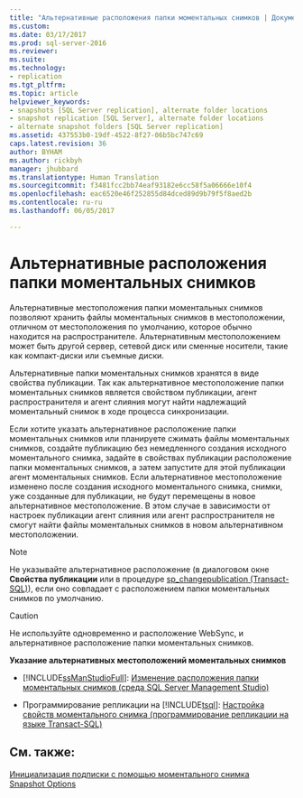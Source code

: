```yaml
---
title: "Альтернативные расположения папки моментальных снимков | Документация Майкрософт"
ms.custom: 
ms.date: 03/17/2017
ms.prod: sql-server-2016
ms.reviewer: 
ms.suite: 
ms.technology:
- replication
ms.tgt_pltfrm: 
ms.topic: article
helpviewer_keywords:
- snapshots [SQL Server replication], alternate folder locations
- snapshot replication [SQL Server], alternate folder locations
- alternate snapshot folders [SQL Server replication]
ms.assetid: 437553b0-19df-4522-8f27-06b5bc747c69
caps.latest.revision: 36
author: BYHAM
ms.author: rickbyh
manager: jhubbard
ms.translationtype: Human Translation
ms.sourcegitcommit: f3481fcc2bb74eaf93182e6cc58f5a06666e10f4
ms.openlocfilehash: eac6520e46f252855d84dced89d9b79f5f8aed2b
ms.contentlocale: ru-ru
ms.lasthandoff: 06/05/2017

---
```

# <a name="alternate-snapshot-folder-locations"></a>Альтернативные расположения папки моментальных снимков
  Альтернативные местоположения папки моментальных снимков позволяют хранить файлы моментальных снимков в местоположении, отличном от местоположения по умолчанию, которое обычно находится на распространителе. Альтернативным местоположением может быть другой сервер, сетевой диск или сменные носители, такие как компакт-диски или съемные диски.  
  
 Альтернативные папки моментальных снимков хранятся в виде свойства публикации. Так как альтернативное местоположение папки моментальных снимков является свойством публикации, агент распространителя и агент слияния могут найти надлежащий моментальный снимок в ходе процесса синхронизации.  
  
 Если хотите указать альтернативное расположение папки моментальных снимков или планируете сжимать файлы моментальных снимков, создайте публикацию без немедленного создания исходного моментального снимка, задайте в свойствах публикации расположение папки моментальных снимков, а затем запустите для этой публикации агент моментальных снимков. Если альтернативное местоположение изменено после создания исходного моментального снимка, снимки, уже созданные для публикации, не будут перемещены в новое альтернативное местоположение. В этом случае в зависимости от настроек публикации агент слияния или агент распространителя не смогут найти файлы моментальных снимков в новом альтернативном местоположении.  
  
> [!NOTE]  
>  Не указывайте альтернативное расположение (в диалоговом окне **Свойства публикации** или в процедуре [sp_changepublication &#40;Transact-SQL&#41;](../../relational-databases/system-stored-procedures/sp-changepublication-transact-sql.md)), если оно совпадает с расположением папки моментальных снимков по умолчанию.  
  
> [!CAUTION]  
>  Не используйте одновременно и расположение WebSync, и альтернативное расположение папки моментальных снимков.  
  
 **Указание альтернативных местоположений моментальных снимков**  
  
-   [!INCLUDE[ssManStudioFull](../../includes/ssmanstudiofull-md.md)]: [Изменение расположения папки моментальных снимков (среда SQL Server Management Studio)](../../relational-databases/replication/publish/specify-an-alternate-snapshot-folder-location-sql-server-management-studio.md)  
  
-   Программирование репликации на [!INCLUDE[tsql](../../includes/tsql-md.md)]: [Настройка свойств моментального снимка &#40;программирование репликации на языке Transact-SQL&#41;](../../relational-databases/replication/publish/configure-snapshot-properties-replication-transact-sql-programming.md)  
  
## <a name="see-also"></a>См. также:  
 [Инициализация подписки с помощью моментального снимка](../../relational-databases/replication/initialize-a-subscription-with-a-snapshot.md)   
 [Snapshot Options](../../relational-databases/replication/snapshot-options.md)  
  
  
